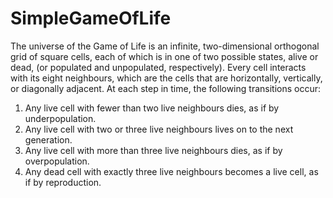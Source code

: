 # SimpleGameOfLife

The universe of the Game of Life is an infinite, two-dimensional orthogonal grid of square cells,
each of which is in one of two possible states, alive or dead, (or populated and unpopulated, respectively).
Every cell interacts with its eight neighbours, which are the cells that are horizontally, vertically,
or diagonally adjacent. At each step in time, the following transitions occur:

1. Any live cell with fewer than two live neighbours dies, as if by underpopulation.
2. Any live cell with two or three live neighbours lives on to the next generation.
3. Any live cell with more than three live neighbours dies, as if by overpopulation.
4. Any dead cell with exactly three live neighbours becomes a live cell, as if by reproduction.

